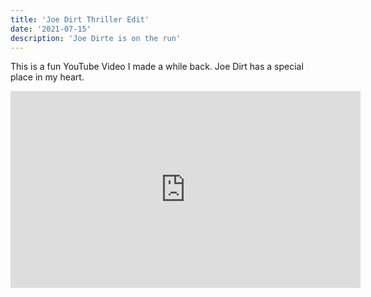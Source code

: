 ```yaml
---
title: 'Joe Dirt Thriller Edit'
date: '2021-07-15'
description: 'Joe Dirte is on the run'
---
```


This is a fun YouTube Video I made a while back. Joe Dirt has a special place in my heart. 

<iframe width="560" height="315" src="https://www.youtube.com/embed/H8008DZcT70" title="YouTube video player" frameborder="0" allow="accelerometer; autoplay; clipboard-write; encrypted-media; gyroscope; picture-in-picture" allowfullscreen></iframe>
